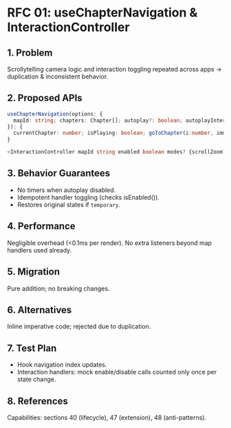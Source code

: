 # RFC 01: useChapterNavigation & InteractionController

## 1. Problem
Scrollytelling camera logic and interaction toggling repeated across apps → duplication & inconsistent behavior.

## 2. Proposed APIs
```ts
useChapterNavigation(options: {
  mapId: string; chapters: Chapter[]; autoplay?: boolean; autoplayIntervalMs?: number; flyOptions?: Partial<maplibregl.FlyToOptions>; initialChapter?: number;
}): {
  currentChapter: number; isPlaying: boolean; goToChapter(i:number, immediate?:boolean):void; next():void; previous():void; togglePlay():void; setPlaying(b:boolean):void;
}

<InteractionController mapId string enabled boolean modes? {scrollZoom?,dragPan?,keyboard?,doubleClickZoom?,touchZoomRotate?} temporary? boolean />
```

## 3. Behavior Guarantees
- No timers when autoplay disabled.
- Idempotent handler toggling (checks isEnabled()).
- Restores original states if `temporary`.

## 4. Performance
Negligible overhead (<0.1ms per render). No extra listeners beyond map handlers used already.

## 5. Migration
Pure addition; no breaking changes.

## 6. Alternatives
Inline imperative code; rejected due to duplication.

## 7. Test Plan
- Hook navigation index updates.
- Interaction handlers: mock enable/disable calls counted only once per state change.

## 8. References
Capabilities: sections 40 (lifecycle), 47 (extension), 48 (anti-patterns).
